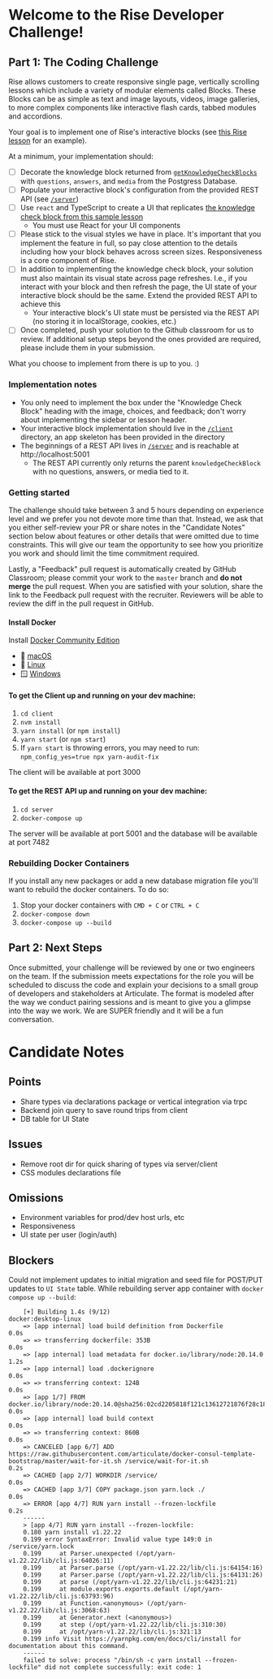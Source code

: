 # Welcome to the Rise Developer Challenge!

## Part 1: The Coding Challenge

Rise allows customers to create responsive single page, vertically scrolling lessons which include a variety of modular elements called Blocks. These Blocks can be as simple as text and image layouts, videos, image galleries, to more complex components like interactive flash cards, tabbed modules and accordions.

Your goal is to implement one of Rise's interactive blocks (see [this Rise lesson](https://rise.articulate.com/share/YaZWnWdc2El8-M-4gcZ9eQD0lB9iRXDn#/lessons/lZ0qX7FvbGICXnk-30conqfR_JAFagbh) for an example).

At a minimum, your implementation should:

- [ ] Decorate the knowledge block returned from [`getKnowledgeCheckBlocks`](/server/src/index.ts) with `questions`, `answers`, and `media` from the Postgress Database.
- [ ] Populate your interactive block's configuration from the provided REST API (see [`/server`](/server/src/))
- [ ] Use `react` and TypeScript to create a UI that replicates [the knowledge check block from this sample lesson](https://rise.articulate.com/share/YaZWnWdc2El8-M-4gcZ9eQD0lB9iRXDn#/lessons/lZ0qX7FvbGICXnk-30conqfR_JAFagbh)
  - You must use React for your UI components
- [ ] Please stick to the visual styles we have in place. It's important that you implement the feature in full, so pay close attention to the details including how your block behaves across screen sizes. Responsiveness is a core component of Rise.
- [ ] In addition to implementing the knowledge check block, your solution must also maintain its visual state across page refreshes. I.e., if you interact with your block and then refresh the page, the UI state of your interactive block should be the same. Extend the provided REST API to achieve this
  - Your interactive block's UI state must be persisted via the REST API (no storing it in localStorage, cookies, etc.)
- [ ] Once completed, push your solution to the Github classroom for us to review. If additional setup steps beyond the ones provided are required, please include them in your submission.

What you choose to implement from there is up to you. :)

### Implementation notes

- You only need to implement the box under the "Knowledge Check Block" heading with the image, choices, and feedback; don't worry about implementing the sidebar or lesson header.
- Your interactive block implementation should live in the [`/client`](/client) directory, an app skeleton has been provided in the directory
- The beginnings of a REST API lives in [`/server`](/server/src/) and is reachable at http://localhost:5001
  - The REST API currently only returns the parent `knowledgeCheckBlock` with no questions, answers, or media tied to it.

### Getting started

The challenge should take between 3 and 5 hours depending on experience level and we prefer you not devote more time than that. Instead, we ask that you either self-review your PR or share notes in the "Candidate Notes" section below about features or other details that were omitted due to time constraints. This will give our team the opportunity to see how you prioritize you work and should limit the time commitment required.

Lastly, a "Feedback" pull request is automatically created by GitHub Classroom; please commit your work to the `master` branch and **do not merge** the pull request. When you are satisfied with your solution, share the link to the Feedback pull request with the recruiter. Reviewers will be able to review the diff in the pull request in GitHub.

#### Install Docker

Install [Docker Community Edition](https://hub.docker.com/search?q=&type=edition&offering=community)

- :apple: [macOS](https://hub.docker.com/editions/community/docker-ce-desktop-mac)
- :penguin: [Linux](https://hub.docker.com/search/?type=edition&offering=community&operating_system=linux)
- 🪟 [Windows](https://hub.docker.com/editions/community/docker-ce-desktop-windows)

#### To get the Client up and running on your dev machine:

1. `cd client`
1. `nvm install`
1. `yarn install` (or `npm install`)
1. `yarn start` (or `npm start`)
1. If `yarn start` is throwing errors, you may need to run: `npm_config_yes=true npx yarn-audit-fix`

The client will be available at port 3000

#### To get the REST API up and running on your dev machine:

1. `cd server`
1. `docker-compose up`

The server will be available at port 5001 and the database will be available at port 7482

### Rebuilding Docker Containers

If you install any new packages or add a new database migration file you'll want to rebuild the docker containers. To do so:

1. Stop your docker containers with `CMD + C` or `CTRL + C`
1. `docker-compose down`
1. `docker-compose up --build`

## Part 2: Next Steps

Once submitted, your challenge will be reviewed by one or two engineers on the team. If the submission meets expectations for the role you will be scheduled to discuss the code and explain your decisions to a small group of developers and stakeholders at Articulate. The format is modeled after the way we conduct pairing sessions and is meant to give you a glimpse into the way we work. We are SUPER friendly and it will be a fun conversation.

# Candidate Notes

## Points

- Share types via declarations package or vertical integration via trpc
- Backend join query to save round trips from client
- DB table for UI State

## Issues

- Remove root dir for quick sharing of types via server/client
- CSS modules declarations file

## Omissions

- Environment variables for prod/dev host urls, etc
- Responsiveness
- UI state per user (login/auth)

## Blockers

Could not implement updates to initial migration and seed file for POST/PUT updates to `UI State` table.
While rebuilding server app container with `docker compose up --build`:

```
	[+] Building 1.4s (9/12)                                                                                                                                                                       docker:desktop-linux
	=> [app internal] load build definition from Dockerfile                                                                                                                                                       0.0s
	=> => transferring dockerfile: 353B                                                                                                                                                                           0.0s
	=> [app internal] load metadata for docker.io/library/node:20.14.0                                                                                                                                            1.2s
	=> [app internal] load .dockerignore                                                                                                                                                                          0.0s
	=> => transferring context: 124B                                                                                                                                                                              0.0s
	=> [app 1/7] FROM docker.io/library/node:20.14.0@sha256:02cd2205818f121c13612721876f28c18bd50148bb8af532ea121c96ffcb59bf                                                                                      0.0s
	=> [app internal] load build context                                                                                                                                                                          0.0s
	=> => transferring context: 860B                                                                                                                                                                              0.0s
	=> CANCELED [app 6/7] ADD https://raw.githubusercontent.com/articulate/docker-consul-template-bootstrap/master/wait-for-it.sh /service/wait-for-it.sh                                                         0.2s
	=> CACHED [app 2/7] WORKDIR /service/                                                                                                                                                                         0.0s
	=> CACHED [app 3/7] COPY package.json yarn.lock ./                                                                                                                                                            0.0s
	=> ERROR [app 4/7] RUN yarn install --frozen-lockfile                                                                                                                                                         0.2s
	------
	> [app 4/7] RUN yarn install --frozen-lockfile:
	0.180 yarn install v1.22.22
	0.199 error SyntaxError: Invalid value type 149:0 in /service/yarn.lock
	0.199     at Parser.unexpected (/opt/yarn-v1.22.22/lib/cli.js:64026:11)
	0.199     at Parser.parse (/opt/yarn-v1.22.22/lib/cli.js:64154:16)
	0.199     at Parser.parse (/opt/yarn-v1.22.22/lib/cli.js:64131:26)
	0.199     at parse (/opt/yarn-v1.22.22/lib/cli.js:64231:21)
	0.199     at module.exports.exports.default (/opt/yarn-v1.22.22/lib/cli.js:63793:96)
	0.199     at Function.<anonymous> (/opt/yarn-v1.22.22/lib/cli.js:3068:63)
	0.199     at Generator.next (<anonymous>)
	0.199     at step (/opt/yarn-v1.22.22/lib/cli.js:310:30)
	0.199     at /opt/yarn-v1.22.22/lib/cli.js:321:13
	0.199 info Visit https://yarnpkg.com/en/docs/cli/install for documentation about this command.
	------
	failed to solve: process "/bin/sh -c yarn install --frozen-lockfile" did not complete successfully: exit code: 1

```
